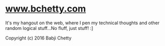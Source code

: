 # www.bchetty.com

It's my hangout on the web, where I pen my technical thoughts and other random logical stuff...No fluff, just stuff! :]


Copyright (c) 2016 Babji Chetty